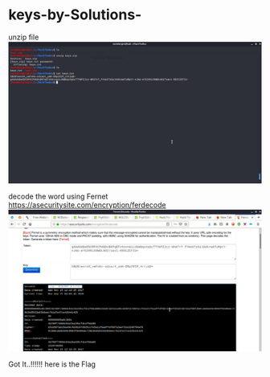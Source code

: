 # keys-by-Solutions-

unzip file
 ![unzip the file](unzip.png)

decode the word using Fernet https://asecuritysite.com/encryption/ferdecode 
  ![decode](decode.png)
  
Got It..!!!!!! here is the Flag
 
